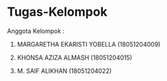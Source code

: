 # Tugas-Kelompok
Anggota Kelompok :

1. MARGARETHA EKARISTI YOBELLA (18051204009)

2. KHONSA AZIZA ALMASH (18051204015)

3. M. SAIF ALIKHAN (18051204022)
